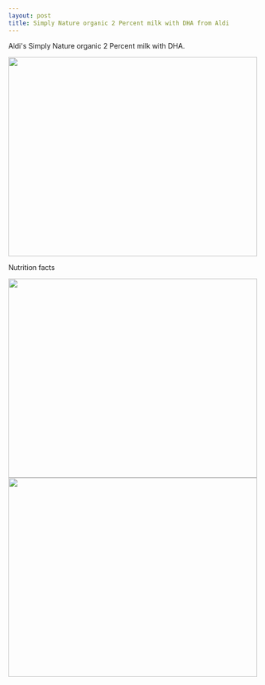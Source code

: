 ```yaml
---
layout: post
title: Simply Nature organic 2 Percent milk with DHA from Aldi
---
```


Aldi's Simply Nature organic 2 Percent milk with DHA.

<img src="{{ site.baseurl }}/images/Simplay Nature organic 2 Percent milk with DHA 1.jpg" class="responsive" width="500" height="400" />

Nutrition facts

<img src="{{ site.baseurl }}/images/Simplay Nature organic 2 Percent milk with DHA 2.jpg" class="responsive" width="500" height="400" />

<img src="{{ site.baseurl }}/images/Simplay Nature organic 2 Percent milk with DHA 3.jpg" class="responsive" width="500" height="400" />
